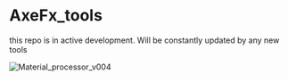 # AxeFx_tools
this repo is in active development. Will be constantly updated by any new tools


![Material_processor_v004](https://github.com/Ahmed-Hindy/AxeFx_tools/assets/23151881/0a330312-8809-44bf-b6a9-35e233c57eda)
